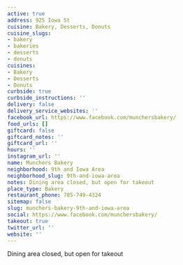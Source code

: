 ```yaml
---
active: true
address: 925 Iowa St
cuisine: Bakery, Desserts, Donuts
cuisine_slugs:
- bakery
- bakeries
- desserts
- donuts
cuisines:
- Bakery
- Desserts
- Donuts
curbside: true
curbside_instructions: ''
delivery: false
delivery_service_websites: ''
facebook_url: https://www.facebook.com/munchersbakery/
food_urls: []
giftcard: false
giftcard_notes: ''
giftcard_url: ''
hours: ''
instagram_url: ''
name: Munchers Bakery
neighborhood: 9th and Iowa Area
neighborhood_slug: 9th-and-iowa-area
notes: Dining area closed, but open for takeout
place_type: Bakery
restaurant_phone: 785-749-4324
sitemap: false
slug: munchers-bakery-9th-and-iowa-area
social: https://www.facebook.com/munchersbakery/
takeout: true
twitter_url: ''
website: ''
---
```


Dining area closed, but open for takeout